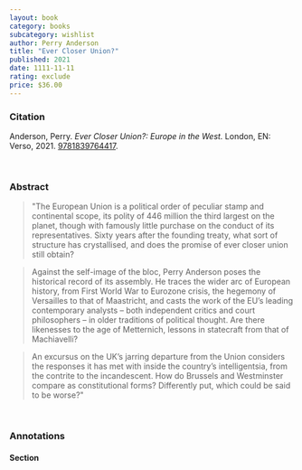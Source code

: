 ```yaml
---
layout: book
category: books
subcategory: wishlist
author: Perry Anderson
title: "Ever Closer Union?"
published: 2021
date: 1111-11-11
rating: exclude
price: $36.00
---
```


### Citation

Anderson, Perry. *Ever Closer Union?: Europe in the West.* London, EN: Verso, 2021. [9781839764417](https://www.versobooks.com/en-ca/products/2848-ever-closer-union).

<br>

### Abstract

> "The European Union is a political order of peculiar stamp and continental scope, its polity of 446 million the third largest on the planet, though with famously little purchase on the conduct of its representatives. Sixty years after the founding treaty, what sort of structure has crystallised, and does the promise of ever closer union still obtain?

> Against the self-image of the bloc, Perry Anderson poses the historical record of its assembly. He traces the wider arc of European history, from First World War to Eurozone crisis, the hegemony of Versailles to that of Maastricht, and casts the work of the EU’s leading contemporary analysts – both independent critics and court philosophers – in older traditions of political thought. Are there likenesses to the age of Metternich, lessons in statecraft from that of Machiavelli?

> An excursus on the UK’s jarring departure from the Union considers the responses it has met with inside the country’s intelligentsia, from the contrite to the incandescent. How do Brussels and Westminster compare as constitutional forms? Differently put, which could be said to be worse?"

<br>

### Annotations

#### Section

<br>
